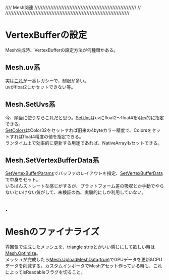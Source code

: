 //// Mesh関連 ////////////////////////////////////////////////////////////////
//				
//////////////////////////////////////////////////////////////////////////////

# VertexBufferの設定
Mesh生成時、VertexBufferの設定方法が何種類かある。

## Mesh.uv系
実は[これ](https://docs.unity3d.com/ScriptReference/Mesh-uv.html)が一番レガシーで、制限が多い。  
uvがfloat2しかセットできない等。

## Mesh.SetUvs系
今、順当に使うならこれだと思う。[SetUvs](https://docs.unity3d.com/ScriptReference/Mesh.SetUVs.html)はuvにfloat2〜float4を明示的に指定できる。  
[SetColors](https://docs.unity3d.com/ScriptReference/Mesh.SetColors.html)はColor32をセットすれば旧来の4byteカラー精度で、Colorsをセットすればfloat4精度の値を指定できる。  
ランタイム上で効率的に更新する用途であれば、NativeArrayもセットできる。

## Mesh.SetVertexBufferData系
[SetVertexBufferParams](https://docs.unity3d.com/ScriptReference/Mesh.SetVertexBufferParams.html)でバッファのレイアウトを指定、[SetVertexBufferData](https://docs.unity3d.com/ScriptReference/Mesh.SetVertexBufferData.html)で中身をセット。  
いちばんストレートな感じがするが、プラットフォーム差の吸収とか手動でやらないといけない気がして、未検証の為、実験的にしか利用していない。

.    
---
# Meshのファイナライズ
雰囲気で生成したメッシュを、triangle stripとかいい感じにして欲しい時は[Mesh.Optimize](https://docs.unity3d.com/ScriptReference/Mesh.Optimize.html)。  
メッシュが完成したら[Mesh.UploadMeshData(true)](https://docs.unity3d.com/ScriptReference/Mesh.UploadMeshData.html)でGPUデータを更新&CPUデータを削減する。カスタムインポータでMeshアセット作っている時も、これによってisReadableフラグを切ること。